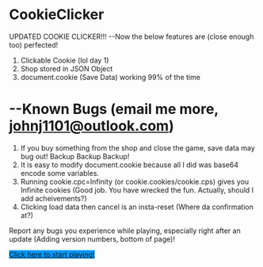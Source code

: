 # CookieClicker

UPDATED COOKIE CLICKER!!!
--Now the below features are (close enough too) perfected!
1. Clickable Cookie (lol day 1)
2. Shop stored in JSON Object
3. document.cookie (Save Data) working 99% of the time

# --Known Bugs (email me more, johnj1101@outlook.com)
1. If you buy something from the shop and close the game, save data may bug out! Backup Backup Backup!
2. It is easy to modify document.cookie because all I did was base64 encode some variables.
3. Running cookie.cpc=Infinity (or cookie.cookies/cookie.cps) gives you Infinite cookies (Good job. You have wrecked the fun. Actually, should I add acheivements?)
4. Clicking load data then cancel is an insta-reset (Where da confirmation at?)

Report any bugs you experience while playing, especially right after an update (Adding version numbers, bottom of page)!

<a style='background:#09F;' href='http://iPhoneguy1101.github.io/CookieClicker/Clicker.html'>Click here to start playing!</a>
